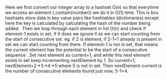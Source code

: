 Here we first convert our integer array to a hashset O(n) so that everytime we access an element (.contain(number)) we do it in O(1) time. This is bcs hashsets store data in key value pairs like hashtables (dictionaries) except here the key is calculated by calculating the hash of the number being added.
​
Then we loop through each element in list O(n) and check if element-1 exists in set, if it does we ignore it as we can start counting from the start of consecutive set. eg. if 2 is element, if 2-1=1 already is present in set we can start counting from there.
If element-1 is not in set, that means the current element has the potential to be the start of a consecutive sequence . Set next element as current+1, and while this next element exists in set keep incrementing nextElement by 1. So current=1, nextElement=2->3->4->5 where 5 is not in set. Then nextElement-current is the number of consecutive elements found just now, 5-1=4.